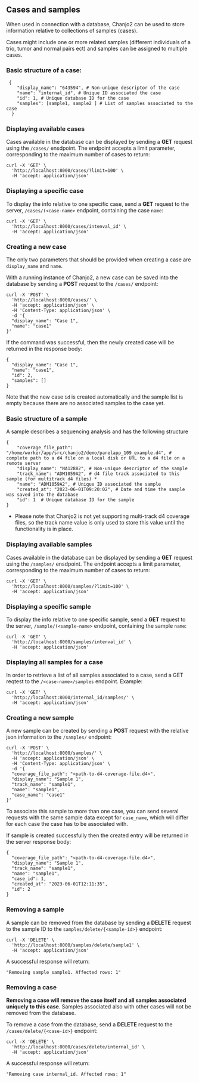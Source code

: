 ## Cases and samples

When used in connection with a database, Chanjo2 can be used to store information relative to collections of samples (cases).

Cases might include one or more related samples (different individuals of a trio, tumor and normal pairs ect) and samples can be assigned to multiple cases.

### Basic structure of a case:

``` shell
 {
    "display_name": "643594", # Non-unique descriptor of the case
    "name": "internal_id", # Unique ID associated the case
    "id": 1, # Unique database ID for the case
    "samples": [sample1, sample2 ] # List of samples associated to the case
  }
```

### Displaying available cases

Cases available in the database can be displayed by sending a <strong>GET</strong> request using the `/cases/` ensdpoint. The endpoint accepts a limit parameter, corresponding to the maximum number of cases to return:

``` shell
curl -X 'GET' \
  'http://localhost:8000/cases/?limit=100' \
  -H 'accept: application/json'
```

### Displaying a specific case

To display the info relative to one specific case, send a <strong>GET</strong> request to the server, `/cases/(<case-name>` endpoint, containing the case `name`:


``` shell
curl -X 'GET' \
  'http://localhost:8000/cases/intenval_id' \
  -H 'accept: application/json'
```


### Creating a new case

The only two parameters that should be provided when creating a case are `display_name` and `name`.

With a running instance of Chanjo2, a new case can be saved into the database by sending a <strong>POST</strong> request to the `/cases/` endpoint:

``` shell
curl -X 'POST' \
  'http://localhost:8000/cases/' \
  -H 'accept: application/json' \
  -H 'Content-Type: application/json' \
  -d '{
  "display_name": "Case 1",
  "name": "case1"
}'
```

If the command was successful, then the newly created case will be returned in the response body:

``` shell
{
  "display_name": "Case 1",
  "name": "case1",
  "id": 2,
  "samples": []
}
``` 
Note that the new case `id` is created automatically and the sample list is empty because there are no associated samples to the case yet.

### Basic structure of a sample

A sample describes a sequencing analysis and has the following structure

``` shell
{
    "coverage_file_path": "/home/worker/app/src/chanjo2/demo/panelapp_109_example.d4", # complete path to a d4 file on a local disk or URL to a d4 file on a remote server
    "display_name": "NA12882", # Non-unique descriptor of the sample
    "track_name": "ADM1059A2", # d4 file track associated to this sample (for multitrack d4 files) *
    "name": "ADM1059A2", # Unique ID associated the sample
    "created_at": "2023-06-01T09:20:02", # Date and time the sample was saved into the database
    "id": 1  # Unique database ID for the sample
}
```
* Please note that Chanjo2 is not yet supporting multi-track d4 coverage files, so the track name value is only used to store this value until the functionality is in place.

### Displaying available samples

Cases available in the database can be displayed by sending a <strong>GET</strong> request using the `/samples/` ensdpoint. The endpoint accepts a limit parameter, corresponding to the maximum number of cases to return:

``` shell
curl -X 'GET' \
  'http://localhost:8000/samples/?limit=100' \
  -H 'accept: application/json'
```

### Displaying a specific sample

To display the info relative to one specific sample, send a <strong>GET</strong> request to the server, `/sample/(<sample-name>` endpoint, containing the sample `name`:


``` shell
curl -X 'GET' \
  'http://localhost:8000/samples/intenval_id' \
  -H 'accept: application/json'
```

### Displaying all samples for a case

In order to retrieve a list of all samples associated to a case, send a GET reqtest to the `/<case-name>/samples` endpoint. Example:

``` shell
curl -X 'GET' \
  'http://localhost:8000/internal_id/samples/' \
  -H 'accept: application/json'
```

### Creating a new sample

A new sample can be created by sending a <strong>POST</strong> request with the relative json information to the `/samples/` endpoint:

``` shell
curl -X 'POST' \
  'http://localhost:8000/samples/' \
  -H 'accept: application/json' \
  -H 'Content-Type: application/json' \
  -d '{
  "coverage_file_path": "<path-to-d4-coverage-file.d4>",
  "display_name": "Sample 1",
  "track_name": "sample1",
  "name": "sample1",
  "case_name": "case1"
}'
```

To associate this sample to more than one case, you can send several requests with the same sample data except for `case_name`, which will differ for each case the case has to be associated with.

If sample is created successfully then the created entry will be returned in the server response body:

``` shell
{
  "coverage_file_path": "<path-to-d4-coverage-file.d4>",
  "display_name": "Sample 1",
  "track_name": "sample1",
  "name": "sample1",
  "case_id": 1,
  "created_at": "2023-06-01T12:11:35",
  "id": 2
}
```

### Removing a sample

A sample can be removed from the database by sending a <strong>DELETE</strong> request to the sample ID to the `samples/delete/{<sample-id>}` endpoint:

``` shell
curl -X 'DELETE' \
  'http://localhost:8000/samples/delete/sample1' \
  -H 'accept: application/json'
```

A successful response will return:

``` shell
"Removing sample sample1. Affected rows: 1"
```

### Removing a case

<strong>Removing a case will remove the case itself and all samples associated uniquely to this case</strong>. Samples associated also with other cases will not be removed from the database.

To remove a case from the database, send a <strong>DELETE</strong> request to the `/cases/delete/{<case-id>}` endpoint:

``` shell
curl -X 'DELETE' \
  'http://localhost:8000/cases/delete/internal_id' \
  -H 'accept: application/json'
```

A successful response will return:

``` shell
"Removing case internal_id. Affected rows: 1"
```